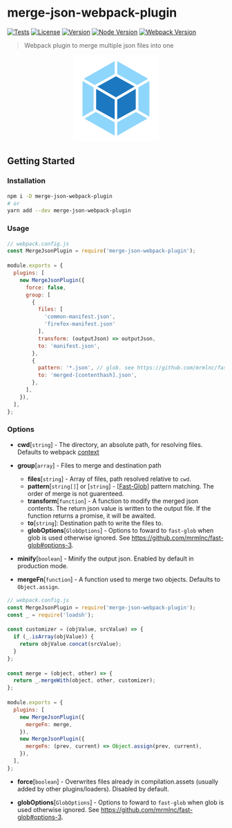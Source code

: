 # merge-json-webpack-plugin

[![Tests](https://github.com/sibiraj-s/merge-json-webpack-plugin/workflows/Tests/badge.svg)](https://github.com/sibiraj-s/merge-json-webpack-plugin/actions)
[![License](https://badgen.net/github/license/sibiraj-s/merge-json-webpack-plugin)](https://github.com/sibiraj-s/merge-json-webpack-plugin)
[![Version](https://badgen.net/npm/v/merge-json-webpack-plugin)](https://npmjs.com/merge-json-webpack-plugin)
[![Node Version](https://badgen.net/npm/node/merge-json-webpack-plugin)](https://npmjs.com/merge-json-webpack-plugin)
[![Webpack Version](https://badgen.net/badge/webpack/%3E=5/orange)](https://webpack.js.org/)

> Webpack plugin to merge multiple json files into one

<p align="center">
  <a href="https://github.com/sibiraj-s/merge-json-webpack-plugin">
    <img width="200" height="200" src="./assets/webpack.png">
  </a>
</p>

## Getting Started

### Installation

```bash
npm i -D merge-json-webpack-plugin
# or
yarn add --dev merge-json-webpack-plugin
```

### Usage

```js
// webpack.config.js
const MergeJsonPlugin = require('merge-json-webpack-plugin');

module.exports = {
  plugins: [
    new MergeJsonPlugin({
      force: false,
      group: [
        {
          files: [
            'common-manifest.json',
            'firefox-manifest.json'
          ],
          transform: (outputJson) => outputJson,
          to: 'manifest.json',
        },
        {
          pattern: '*.json', // glob. see https://github.com/mrmlnc/fast-glob
          to: 'merged-[contenthash].json',
        },
      ],
    }),
  ],
};
```

### Options

- **cwd**[`string`] - The directory, an absolute path, for resolving files. Defaults to webpack [context](https://webpack.js.org/configuration/entry-context/#context)

- **group**[`array`] - Files to merge and destination path

  - **files**[`string`] - Array of files, path resolved relative to `cwd`.
  - **pattern**[`string[]`] or [`string`] - [[Fast-Glob](https://github.com/mrmlnc/fast-glob)] pattern matching. The order of merge is not guarenteed.
  - **transform**[`function`] - A function to modify the merged json contents. The return json value is written to the output file. If the function returns a promise, it will be awaited.
  - **to**[`string`]: Destination path to write the files to.
  - **globOptions**[`GlobOptions`] - Options to foward to `fast-glob` when glob is used otherwise ignored. See https://github.com/mrmlnc/fast-glob#options-3.

- **minify**[`boolean`] - Minify the output json. Enabled by default in production mode.

- **mergeFn**[`function`] - A function used to merge two objects. Defaults to `Object.assign`.

```js
// webpack.config.js
const MergeJsonPlugin = require('merge-json-webpack-plugin');
const _ = require('loadsh');

const customizer = (objValue, srcValue) => {
  if (_.isArray(objValue)) {
    return objValue.concat(srcValue);
  }
};

const merge = (object, other) => {
  return _.mergeWith(object, other, customizer);
};

module.exports = {
  plugins: [
    new MergeJsonPlugin({
      mergeFn: merge,
    }),
    new MergeJsonPlugin({
      mergeFn: (prev, current) => Object.assign(prev, current),
    }),
  ],
};
```

- **force**[`boolean`] - Overwrites files already in compilation.assets (usually added by other plugins/loaders). Disabled by default.

- **globOptions**[`GlobOptions`] - Options to foward to `fast-glob` when glob is used otherwise ignored. See https://github.com/mrmlnc/fast-glob#options-3.
